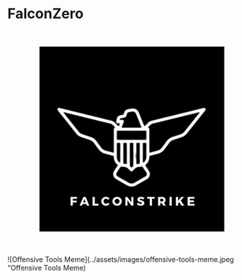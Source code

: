 # FalconZero

<br />

<p align="center">
  <img src="../assets/images/FALCONSTRIKE.png">
</p>

<br />

![Offensive Tools Meme](../assets/images/offensive-tools-meme.jpeg "Offensive Tools Meme)

<br />

<script id="asciicast-xGZ7B6Vn2byMWniewydzQCEco" src="https://asciinema.org/a/xGZ7B6Vn2byMWniewydzQCEco.js" async></script>
